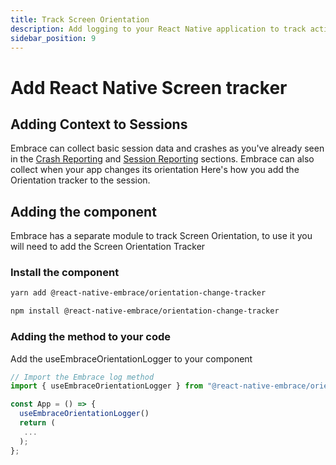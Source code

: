```yaml
---
title: Track Screen Orientation
description: Add logging to your React Native application to track actions dispatched using the Embrace SDK
sidebar_position: 9
---
```


# Add React Native Screen tracker

## Adding Context to Sessions

Embrace can collect basic session data and crashes as you've already seen in the [Crash Reporting](https://embrace.io/docs/react-native/integration/crash-reporting) and [Session Reporting](https://embrace.io/docs/react-native/integration/session-reporting) sections.
Embrace can also collect when your app changes its orientation
Here's how you add the Orientation tracker to the session.

## Adding the component

Embrace has a separate module to track Screen Orientation, to use it you will need to add the Screen Orientation Tracker

### Install the component

```sh
yarn add @react-native-embrace/orientation-change-tracker
```

```sh
npm install @react-native-embrace/orientation-change-tracker
```

### Adding the method to your code

Add the useEmbraceOrientationLogger to your component

```javascript
// Import the Embrace log method
import { useEmbraceOrientationLogger } from "@react-native-embrace/orientation-change-tracker";

const App = () => {
  useEmbraceOrientationLogger()
  return (
   ...
  );
};
```